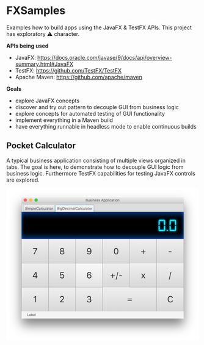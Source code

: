 # FXSamples
Examples how to build apps using the JavaFX & TestFX APIs.
This project has exploratory :warning: character.

**APIs being used**
 * JavaFX: https://docs.oracle.com/javase/9/docs/api/overview-summary.html#JavaFX
 * TestFX: https://github.com/TestFX/TestFX
 * Apache Maven: https://github.com/apache/maven

**Goals**
 * explore JavaFX concepts
 * discover and try out pattern to decouple GUI from business logic
 * explore concepts for automated testing of GUI functionality
 * implement everything in a Maven build
 * have everything runnable in headless mode to enable continuous builds

## Pocket Calculator ##
A typical business application consisting of multiple views organized in tabs.
The goal is here, to demonstrate how to decouple GUI logic from business logic. 
Furthermore TestFX capabilities for testing JavaFX controls are explored.

![Screenshot](https://github.com/Oliver-Loeffler/FXSamples/blob/master/pages/PocketCalculator.png)
